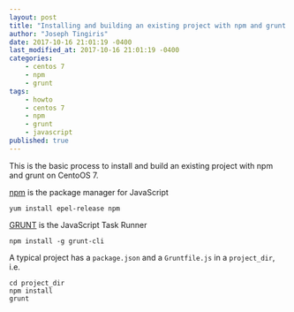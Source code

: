 ```yaml
---
layout: post
title: "Installing and building an existing project with npm and grunt on CentOS 7"
author: "Joseph Tingiris"
date: 2017-10-16 21:01:19 -0400
last_modified_at: 2017-10-16 21:01:19 -0400
categories:
    - centos 7
    - npm
    - grunt
tags:
    - howto
    - centos 7
    - npm
    - grunt
    - javascript
published: true
---
```


This is the basic process to install and build an existing project with npm and grunt on CentoOS 7.

[npm](https://www.npmjs.com/) is the package manager for JavaScript
```
yum install epel-release npm
```

[GRUNT](https://gruntjs.com/) is the JavaScript Task Runner
```
npm install -g grunt-cli
```

A typical project has a `package.json` and a `Gruntfile.js` in a `project_dir`, i.e.
```
cd project_dir
npm install
grunt
```
